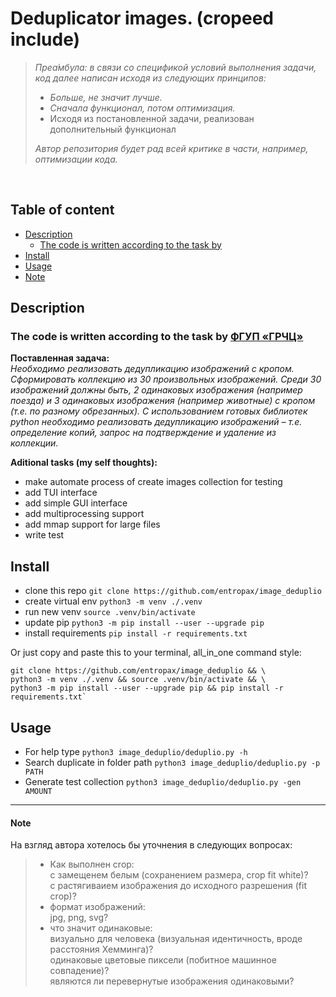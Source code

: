 <h1> Deduplicator images. (cropeed include) </h1>

>*Преа́мбула: в связи со спецификой условий выполнения задачи, код далее написан исходя из  следующих принципов:*
>   - *Больше, не значит лучше.*
>   - *Сначала функционал, потом оптимизация.*
>   - Исходя из постановленной задачи, реализован дополнительный функционал<br>
>
>*Автор репозитория будет рад всей критике в части, например, оптимизации кода.*

<br>
<h2>Table of content</h2>

<!-- [_TOC_] -->
- [Description](#description)
  - [The code is written according to the task by](#description)
- [Install](#install)
- [Usage](#usage)
- [Note](#note)

## Description
### The code is written according to the task by [ФГУП «ГРЧЦ»](https://grfc.ru/grfc/)
**Поставленная задача:**
<br>
*Необходимо реализовать дедупликацию изображений с кропом. Сформировать коллекцию из 30 произвольных изображений.
Среди 30 изображений должны быть, 2 одинаковых изображения (например поезда) и 3 одинаковых изображения (например животные) с кропом (т.е. по разному обрезанных).
С использованием готовых библиотек python необходимо реализовать дедупликацию изображений – т.е. определение копий, запрос на подтверждение и удаление из коллекции.*

**Aditional tasks (my self thoughts):**
* make automate process of create images collection for testing
* add TUI interface
* add simple GUI interface
* add multiprocessing support
* add mmap support for large files
* write test


## Install ##
* clone this repo `git clone https://github.com/entropax/image_deduplio`
* create virtual env `python3 -m venv ./.venv`
* run new venv `source .venv/bin/activate`
* update pip `python3 -m pip install --user --upgrade pip`
* install requirements `pip install -r requirements.txt`

Or just copy and paste this to your terminal, all_in_one command style:
```shell
git clone https://github.com/entropax/image_deduplio && \
python3 -m venv ./.venv && source .venv/bin/activate && \
python3 -m pip install --user --upgrade pip && pip install -r requirements.txt`
```
## Usage ##
* For help type `python3 image_deduplio/deduplio.py -h`
* Search duplicate in folder path `python3 image_deduplio/deduplio.py -p PATH`
* Generate test collection `python3 image_deduplio/deduplio.py -gen AMOUNT`
<!-- > You can also make chmod +x and add to your patch


### Особенности реализации
-->
---------------
#### Note
На взгляд автора хотелось бы уточнения в следующих вопросах:
> * Как выполнен crop:<br>
с замещенем белым (сохранением размера, crop fit white)?<br>
c растягиваием изображения до исходного разрешения (fit crop)?
> * формат изображений:<br>
  jpg, png, svg?
> * что значит одинаковые:<br>
  визуально для человека (визуальная идентичность, вроде расстояния Хемминга)?<br>
  одинаковые цветовые пиксели (побитное машинное совпадение)?<br>
  являются ли перевернутые изображения одинаковыми?<br>

